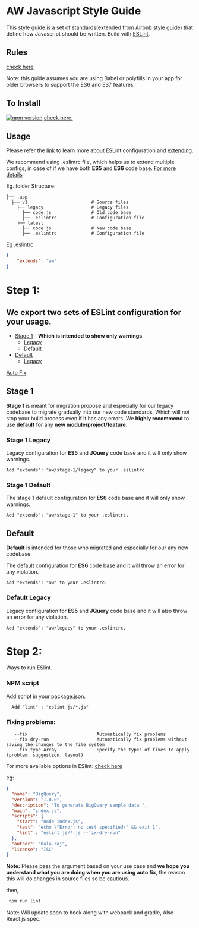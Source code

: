 # AW Javascript Style Guide

This style guide is a set of standards(extended from [Airbnb style guide](https://github.com/airbnb/javascript)) that define how Javascript should be written. Build with [ESLint](https://eslint.org/).


## Rules

[check here](https://github.com/airbnb/javascript#table-of-contents)

Note: this guide assumes you are using Babel or polyfills in your app for older browsers to support the ES6 and ES7 features.

## To Install

  [![npm version](https://badge.fury.io/js/eslint-config-aw.svg)](https://badge.fury.io/js/eslint-config-aw)  [check here.](./package/eslint-config-aw-base/README.md)


## Usage

Please refer the [link](https://eslint.org/docs/user-guide/configuring) to learn more about ESLint configuration and [extending](https://eslint.org/docs/user-guide/configuring#extending-configuration-files).

We recommend using .eslintrc file, which helps us to extend multiple configs, in case of if we have both **ES5** and **ES6** code base. [For more details](https://eslint.org/docs/developer-guide/shareable-configs#using-a-shareable-config)

Eg. folder Structure: 

    ├── .app                  
      ├── v1                        # Source files 
        ├── legacy                  # Legacy files 
          ├── code.js               # Old code base
          ├── .eslintrc             # Configuration file 
        ├── latest                  
          ├── code.js               # New code base
          ├── .eslintrc             # Configuration file

Eg .eslintrc 
```json
{
    "extends": "aw"
}
```

# Step 1:

## We export two sets of ESLint configuration for your usage.

 - [Stage 1](#stage-1) - **Which is intended to show only warnings**.
   -  [Legacy](#stage-1-legacy)
   -  [Default](#stage-1-default)
 - [Default]()   
   -  [Legacy](#legacy)


[Auto Fix](#fixing-problems)

## Stage 1

  **Stage 1** is meant for migration propose and especially for our legacy codebase to migrate gradually into our new code standards. Which will not stop your build process even if it has any errors. We **highly recommend** to use **[default](#default)** for any **new module/project/feature**.
 
### Stage 1 Legacy

  Legacy configuration for **ES5** and **JQuery** code base and it will only show warnings.

    Add "extends": "aw/stage-1/legacy" to your .eslintrc.

### Stage 1 Default
  The stage 1 default configuration for **ES6** code base and it will only show warnings.

    Add "extends": "aw/stage-1" to your .eslintrc.

## Default

**Default** is intended for those who migrated and especially for our any new codebase.

 The default configuration for **ES6** code base and it will throw an error for any violation.

    Add "extends": "aw" to your .eslintrc.

### Default Legacy

  Legacy configuration for **ES5** and **JQuery** code base and it will also throw an error for any violation.

    Add "extends": "aw/legacy" to your .eslintrc.


# Step 2:

  Ways to run ESlint.

### NPM script

Add script in your package.json.

      Add "lint" : "eslint js/*.js"

### Fixing problems: 

       --fix                          Automatically fix problems
       --fix-dry-run                  Automatically fix problems without saving the changes to the file system
       --fix-type Array               Specify the types of fixes to apply (problem, suggestion, layout)

For more available options in ESlint: [check here](https://eslint.org/docs/user-guide/command-line-interface#options)


eg: 

```json
{
  "name": "BigQuery",
  "version": "1.0.0",
  "description": "To generate BigQuery sample data ",
  "main": "index.js",
  "scripts": {
    "start": "node index.js",
    "test": "echo \"Error: no test specified\" && exit 1",
    "lint" : "eslint js/*.js --fix-dry-run"
  },
  "author": "bala-raj",
  "license": "ISC"
}
```

**Note:** Please pass the argument based on your use case and **we hope you understand what you are doing when you are using auto fix**, the reason this will do changes in source files so be cautious.

then,  
 
 ```sh
  npm run lint 
 ```

Note: Will update soon to hook along with webpack and gradle, Also React.js spec.
